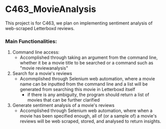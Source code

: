 # C463_MovieAnalysis
This project is for C463, we plan on implementing sentiment analysis of web-scraped Letterboxd reviews.

### Main Functionalities:
1. Command line access:
   - Accomplished through taking an argument from the command line, whether it be a movie title to be searched or a
   command such as "movie reviewanalysis"
2. Search for a movie's reviews
    - Acommplished through Selenium web automation, where a movie name can be inputted from the command line and a
   list will be generated from searching this movie in Letterboxd itself
      - if there is any ambiguity, the program should return a list of movies that can be further clarified
3. Generate sentiment analysis of a movie's reviews
   - Accomplished through Selenium web automation, where when a movie has been specified enough, all of (or a sample of)
   a movie's reviews will be web scraped, stored, and analysed to return insights.
